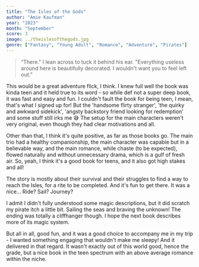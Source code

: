 ```yaml
---
title: "The Isles of the Gods"
author: "Amie Kaufman"
year: "2023"
month: "September"
score: 3
image: ../theislesofthegods.jpg
genre: ["Fantasy", "Young Adult", "Romance", "Adventure", "Pirates"]
---
```


> “There." I lean across to tuck it behind his ear. "Everything useless around here is beautifully decorated. I wouldn't want you to feel left out.”

This would be a great adventure flick, I think. I knew full well the book was kinda teen and it held true to its word - so while def not a super deep book, it was fast and easy and fun. I couldn't fault the book for being teen, I mean, that's what I signed up for! But the 'handsome flirty stranger', 'the quirky and awkward sidekick', 'angsty backstory friend looking for redemption' and some stuff still irks me 😅 The setup for the main characters weren't very original, even though they had clear motivations and all.

Other than that, I think it's quite positive, as far as those books go. The main trio had a healthy companionship, the main character was capable but in a believable way, and the main romance, while chaste (to be expected), flowed naturally and without unnecessary drama, which is a gulf of fresh air. So, yeah, I think it's a good book for teens, and it also got high stakes and all!

The story is mostly about their survival and their struggles to find a way to reach the Isles, for a rite to be completed. And it's fun to get there. It was a nice... Ride? Sail? Journey?

I admit I didn't fully understood some magic descriptions, but it did scratch my pirate itch a little bit. Sailing the seas and braving the unknown! The ending was totally a cliffhanger though. I hope the next book describes more of its magic system.

But all in all, good fun, and it was a good choice to accompany me in my trip - I wanted something engaging that wouldn't make me sleepy! And it delivered in that regard. It wasn't exactly out of this world good, hence the grade, but a nice book in the teen spectrum with an above average romance within the niche.
